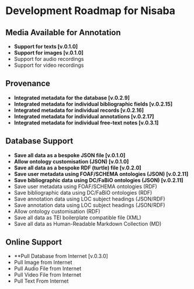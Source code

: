 # Development Roadmap for Nisaba

## Media Available for Annotation

+ **Support for texts [v.0.1.0]**
+ **Support for images [v.0.1.0]**
+ Support for audio recordings
+ Support for video recordings

## Provenance

+ **Integrated metadata for the database [v.0.2.9]**
+ **Integrated metadata for individual bibliographic fields [v.0.2.15]**
+ **Integrated metadata for individual records [v.0.2.16]**
+ **Integrated metadata for individual annotations [v.0.2.17]**
+ **Integrated metadata for individual free-text notes [v.0.3.1]**

## Database Support

+ **Save all data as a bespoke JSON file [v.0.1.0]**
+ **Allow ontology customisation (JSON) [v.0.1.0]**
+ **Save all data as a bespoke RDF (turtle) file [v.0.2.0]**
+ **Save user metadata using FOAF/SCHEMA ontologies (JSON) [v.0.2.11]**
+ **Save bibliographic data using DC/FaBiO ontologies (JSON) [v.0.2.11]**
+ Save user metadata using FOAF/SCHEMA ontologies (RDF)
+ Save bibliographic data using DC/FaBiO ontologies (RDF)
+ Save annotation data using LOC subject headings (JSON/RDF)
+ Save annotation data using LOC subject headings (JSON/RDF)
+ Allow ontology customisation (RDF)
+ Save all data as TEI boilerplate compatible file (XML)
+ Save all data as Human-Readable Markdown Collection (MD)

## Online Support
+ **Pull Database from Internet [v.0.3.0]
+ Pull Image from Internet
+ Pull Audio File from Internet
+ Pull Video File from Internet
+ Pull Text From Internet
